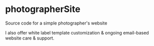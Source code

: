 # photographerSite
Source code for a simple photographer's website

I also offer white label template customization & ongoing email-based website care & support.